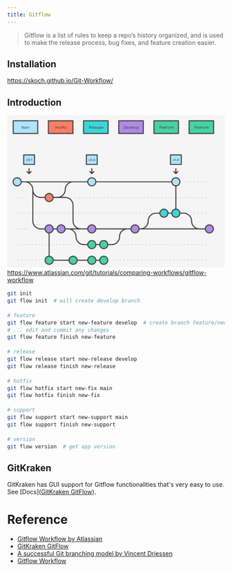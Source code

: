 ```yaml
---
title: Gitflow
---
```


> Gitflow is a list of rules to keep a repo’s history organized, and is used to make the release process, bug fixes, and feature creation easier.

## Installation
https://skoch.github.io/Git-Workflow/

## Introduction

![gitflow illustration](./attachments/gitflow-diagram.png)
https://www.atlassian.com/git/tutorials/comparing-workflows/gitflow-workflow



```bash
git init
git flow init  # will create develop branch

# feature
git flow feature start new-feature develop  # create branch feature/new-feature based on develop branch
# ... edit and commit any changes
git flow feature finish new-feature

# release
git flow release start new-release develop
git flow release finish new-release

# hotfix
git flow hotfix start new-fix main
git flow hotfix finish new-fix

# support
git flow support start new-support main
git flow support finish new-support

# version
git flow version  # get app version
```

## GitKraken
GitKraken has GUI support for Gitflow functionalities that's very easy to use. See [Docs]([GitKraken GitFlow](https://support.gitkraken.com/git-workflows-and-extensions/git-flow/)).



# Reference
- [Gitflow Workflow by Atlassian](https://www.atlassian.com/git/tutorials/comparing-workflows/gitflow-workflow)
- [GitKraken GitFlow](https://support.gitkraken.com/git-workflows-and-extensions/git-flow/)
- [A successful Git branching model by Vincent Driessen](https://nvie.com/posts/a-successful-git-branching-model/)
- [Gitflow Workflow](https://skoch.github.io/Git-Workflow/)


